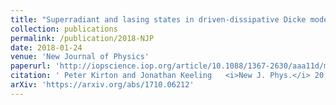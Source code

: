 ```yaml
---
title: "Superradiant and lasing states in driven-dissipative Dicke models"
collection: publications
permalink: /publication/2018-NJP
date: 2018-01-24
venue: 'New Journal of Physics'
paperurl: 'http://iopscience.iop.org/article/10.1088/1367-2630/aaa11d/meta'
citation: ' Peter Kirton and Jonathan Keeling   <i>New J. Phys.</i> 20, 015009 (2018)'
arXiv: 'https://arxiv.org/abs/1710.06212'
---
```



